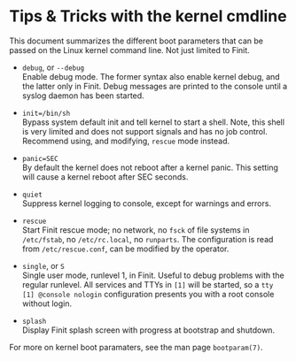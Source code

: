 Tips & Tricks with the kernel cmdline
=====================================

This document summarizes the different boot parameters that can be
passed on the Linux kernel command line.  Not just limited to Finit.

* `debug`, or `--debug`  
    Enable debug mode.  The former syntax also enable kernel debug, and
    the latter only in Finit.  Debug messages are printed to the console
    until a syslog daemon has been started.

* `init=/bin/sh`  
    Bypass system default init and tell kernel to start a shell.  Note,
	this shell is very limited and does not support signals and has no
	job control.  Recommend using, and modifying, `rescue` mode instead.

* `panic=SEC`  
    By default the kernel does not reboot after a kernel panic.  This
    setting will cause a kernel reboot after SEC seconds.

* `quiet`  
    Suppress kernel logging to console, except for warnings and errors.

* `rescue`  
    Start Finit rescue mode; no network, no `fsck` of file systems in
    `/etc/fstab`, no `/etc/rc.local`, no `runparts`.  The configuration
    is read from `/etc/rescue.conf`, can be modified by the operator.

* `single`, or `S`  
    Single user mode, runlevel 1, in Finit.  Useful to debug problems with
    the regular runlevel.  All services and TTYs in `[1]` will be started,
    so a `tty [1] @console nologin` configuration presents you with a
    root console without login.

* `splash`  
    Display Finit splash screen with progress at bootstrap and shutdown.

For more on kernel boot paramaters, see the man page `bootparam(7)`.
